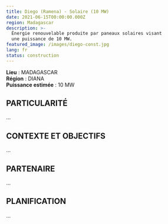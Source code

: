 ```yaml
---
title: Diego (Ramena) - Solaire (10 MW)
date: 2021-06-15T00:00:00.000Z
region: Madagascar
description: >-
  Énergie renouvelable produite par paneaux solaires visant
  une puissance de 10 MW.
featured_image: /images/diego-const.jpg
lang: fr
status: construction
---
```

**Lieu** : MADAGASCAR<br>
**Région** : DIANA<br>
**Puissance estimée** : 10 MW<br>

## PARTICULARITÉ

...

## CONTEXTE ET OBJECTIFS

...

## PARTENAIRE

...

## PLANIFICATION

...

